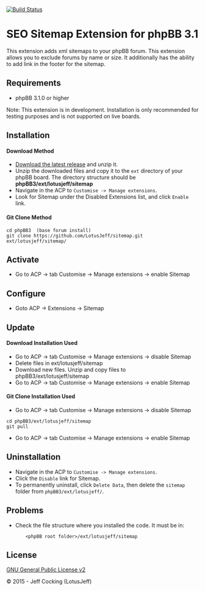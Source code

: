 [![Build Status](https://travis-ci.org/LotusJeff/sitemap.svg?branch=master)](https://travis-ci.org/LotusJeff/sitemap.svg?branch=master)

# SEO Sitemap Extension for phpBB 3.1

This extension adds xml sitemaps to your phpBB forum. This extension allows you to exclude forums by name or size. It additionally has the ability to add link in the footer for the sitemap.

## Requirements
* phpBB 3.1.0 or higher

Note: This extension is in development. Installation is only recommended for testing purposes and is not supported on live boards.

## Installation

#### Download Method
- [Download the latest release](https://github.com/LotusJeff/sitemap) and unzip it.
- Unzip the downloaded files and copy it to the `ext` directory of your phpBB board. The directory structure should be **phpBB3/ext/lotusjeff/sitemap**
- Navigate in the ACP to `Customise -> Manage extensions`.
- Look for Sitemap under the Disabled Extensions list, and click `Enable` link.

#### Git Clone Method

```
cd phpBB3  (base forum install)
git clone https://github.com/LotusJeff/sitemap.git ext/lotusjeff/sitemap/
```

## Activate
- Go to ACP -> tab Customise -> Manage extensions -> enable Sitemap

## Configure

- Goto ACP -> Extensions -> Sitemap

## Update

#### Download Installation Used

- Go to ACP -> tab Customise -> Manage extensions -> disable Sitemap
- Delete files in ext/lotusjeff/sitemap
- Download new files. Unzip and copy files to phpBB3/ext/lotusjeff/sitemap
- Go to ACP -> tab Customise -> Manage extensions -> enable Sitemap

#### Git Clone Installation Used

- Go to ACP -> tab Customise -> Manage extensions -> disable Sitemap

```
cd phpBB3/ext/lotusjeff/sitemap
git pull
```

- Go to ACP -> tab Customise -> Manage extensions -> enable Sitemap

## Uninstallation
- Navigate in the ACP to `Customise -> Manage extensions`.
- Click the `Disable` link for Sitemap.
- To permanently uninstall, click `Delete Data`, then delete the `sitemap` folder from `phpBB3/ext/lotusjeff/`.

## Problems
- Check the file structure where you installed the code. It must be in:
```
       <phpBB root folder>/ext/lotusjeff/sitemap
```

## License
[GNU General Public License v2](http://opensource.org/licenses/GPL-2.0)

© 2015 - Jeff Cocking (LotusJeff)
